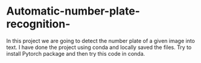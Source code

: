 # Automatic-number-plate-recognition-
In this project we are going to detect the number plate of a given image into text.
I have done the project using conda and locally saved the files.
Try to install Pytorch package and then try this code in conda.
